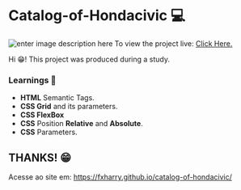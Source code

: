 # Catalog-of-Hondacivic 💻
![enter image description here](https://prnt.sc/24637za)
To view the project live: [Click Here.](https://fxharry.github.io/catalog-of-hondacivic/)

Hi 😁! This project was produced during a study.
### Learnings 🚀
- **HTML** Semantic Tags.
- **CSS Grid** and its parameters.
- **CSS FlexBox**
- **CSS** Position **Relative** and **Absolute**.
- **CSS** Parameters.

## THANKS! 😁
Acesse ao site em: https://fxharry.github.io/catalog-of-hondacivic/
